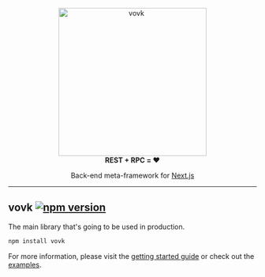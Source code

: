 <p align="center"> 
  <picture>
    <source width="300" media="(prefers-color-scheme: dark)" srcset="https://vovk.dev/vovk-logo-white.svg">
    <source width="300" media="(prefers-color-scheme: light)" srcset="https://vovk.dev/vovk-logo.svg">
    <img width="300" alt="vovk" src="https://vovk.dev/vovk-logo.svg">
  </picture><br>
  <strong>REST + RPC = ♥️</strong>
</p>

<p align="center">
  Back-end meta-framework for <a href="https://nextjs.org/docs/app">Next.js</a>
</p>

----------

## vovk [![npm version](https://badge.fury.io/js/vovk.svg)](https://www.npmjs.com/package/vovk)

The main library that's going to be used in production.

```sh
npm install vovk
```

For more information, please visit the [getting started guide](https://vovk.dev/getting-started) or check out the [examples](https://vovk-examples.vercel.app/).
